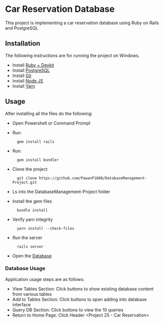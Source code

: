 # Car Reservation Database
This project is implementing a car reservation database using Ruby on Rails and PostgreSQL

## Installation
The following instructions are for running the project on Windows.


* Install [Ruby + Devkit](https://github.com/oneclick/rubyinstaller2/releases/download/RubyInstaller-2.6.5-1/rubyinstaller-devkit-2.6.5-1-x64.exe)
* Install [PostgreSQL](https://www.postgresql.org/download/windows/)
* Install [Git](https://git-scm.com/download/win)
* Install [Node JS](https://nodejs.org/dist/v12.13.1/node-v12.13.1-x64.msi)
* Install [Yarn](https://yarnpkg.com/latest.msi)

## Usage
After installing all the files do the following:

* Open Powershell or Command Prompt
* Run: 

        gem install rails
* Run: 

        gem install bundler
* Clone the project 

        git clone https://github.com/PawanP1808/DatabaseManagement-Project.git
* Ls into the DatabaseManagement-Project folder
* Install the gem files 

        bundle install
* Verify yarn integrity 

        yarn install --check-files
* Run the server 

        rails server
* Open the [Database](http://localhost:3000/)

### Database Usage
Application usage steps are as follows:

* View Tables Section: Click buttons to show existing database content from various tables
* Add to Tables Section: Click buttons to open adding into database interface
* Query DB Section: Click buttons to view the 10 queries
* Return to Home Page: Click Header <Project 25 - Car Reservation>


